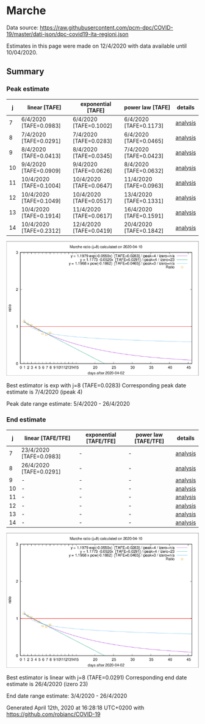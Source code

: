 # Marche


Data source: https://raw.githubusercontent.com/pcm-dpc/COVID-19/master/dati-json/dpc-covid19-ita-regioni.json

Estimates in this page were made on 12/4/2020 with data available until 10/04/2020.


## Summary 

### Peak estimate 
|j|linear [TAFE]|exponential [TAFE]|power law [TAFE]|details|
|---|----|-----------|---------|-------|
|7|6/4/2020 [TAFE=0.0983]|6/4/2020 [TAFE=0.1002]|6/4/2020 [TAFE=0.1173]|[analysis](COVID-19_marche_j7_2020-04-10.md)|
|8|7/4/2020 [TAFE=0.0291]|7/4/2020 [TAFE=0.0283]|6/4/2020 [TAFE=0.0465]|[analysis](COVID-19_marche_j8_2020-04-10.md)|
|9|8/4/2020 [TAFE=0.0413]|8/4/2020 [TAFE=0.0345]|7/4/2020 [TAFE=0.0423]|[analysis](COVID-19_marche_j9_2020-04-10.md)|
|10|9/4/2020 [TAFE=0.0909]|9/4/2020 [TAFE=0.0626]|8/4/2020 [TAFE=0.0632]|[analysis](COVID-19_marche_j10_2020-04-10.md)|
|11|10/4/2020 [TAFE=0.1004]|10/4/2020 [TAFE=0.0647]|11/4/2020 [TAFE=0.0963]|[analysis](COVID-19_marche_j11_2020-04-10.md)|
|12|10/4/2020 [TAFE=0.1049]|10/4/2020 [TAFE=0.0517]|13/4/2020 [TAFE=0.1331]|[analysis](COVID-19_marche_j12_2020-04-10.md)|
|13|10/4/2020 [TAFE=0.1914]|11/4/2020 [TAFE=0.0617]|16/4/2020 [TAFE=0.1591]|[analysis](COVID-19_marche_j13_2020-04-10.md)|
|14|10/4/2020 [TAFE=0.2312]|12/4/2020 [TAFE=0.0419]|20/4/2020 [TAFE=0.1842]|[analysis](COVID-19_marche_j14_2020-04-10.md)|

![best peak estimate](COVID-19_marche_j8_2020-04-10.png)

Best estimator is exp with j=8 (TAFE=0.0283)
Corresponding peak date estimate is 7/4/2020 (ipeak 4)


Peak date range estimate: 5/4/2020 - 26/4/2020

### End estimate 
|j|linear [TAFE/TFE]|exponential [TAFE/TFE]|power law [TAFE/TFE]|details|
|---|----|-----------|---------|-------|
|7|23/4/2020 [TAFE=0.0983]|-|-|[analysis](COVID-19_marche_j7_2020-04-10.md)|
|8|26/4/2020 [TAFE=0.0291]|-|-|[analysis](COVID-19_marche_j8_2020-04-10.md)|
|9|-|-|-|[analysis](COVID-19_marche_j9_2020-04-10.md)|
|10|-|-|-|[analysis](COVID-19_marche_j10_2020-04-10.md)|
|11|-|-|-|[analysis](COVID-19_marche_j11_2020-04-10.md)|
|12|-|-|-|[analysis](COVID-19_marche_j12_2020-04-10.md)|
|13|-|-|-|[analysis](COVID-19_marche_j13_2020-04-10.md)|
|14|-|-|-|[analysis](COVID-19_marche_j14_2020-04-10.md)|

![best zero estimate](COVID-19_marche_j8_2020-04-10.png)

Best estimator is linear with j=8 (TAFE=0.0291)
Corresponding end date estimate is 26/4/2020 (izero 23)


End date range estimate: 3/4/2020 - 26/4/2020

Generated April 12th, 2020 at 16:28:18 UTC+0200 with https://github.com/robianc/COVID-19

